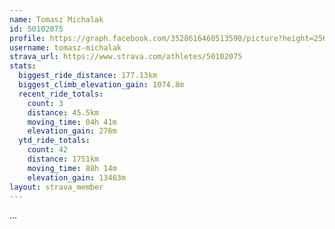 ```yaml
---
name: Tomasz Michalak
id: 50102075
profile: https://graph.facebook.com/3528616460513590/picture?height=256&width=256
username: tomasz-michalak
strava_url: https://www.strava.com/athletes/50102075
stats:
  biggest_ride_distance: 177.13km
  biggest_climb_elevation_gain: 1074.8m
  recent_ride_totals:
    count: 3
    distance: 45.5km
    moving_time: 04h 41m
    elevation_gain: 276m
  ytd_ride_totals:
    count: 42
    distance: 1751km
    moving_time: 88h 14m
    elevation_gain: 13463m
layout: strava_member
--- 
```

...
